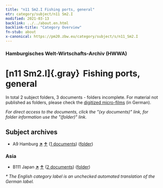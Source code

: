 ```yaml
---
title: "n11 Sm2.I Fishing ports, general"
etr: category/subject/n11 Sm2.I
modified: 2021-03-13
backlink: ../../about.en.html
backlink-title: "Category Overview"
fn-stub: about
x-canonical: https://pm20.zbw.eu/category/subject/s/n11_Sm2.I
---
```


### Hamburgisches Welt-Wirtschafts-Archiv (HWWA)
# [n11 Sm2.I]{.gray}&#8201; Fishing ports, general&#160; 





In total 2 subject folders, 3 documents - folders incomplete.
For material not published as folders, please check the [digitized micro-films](/film/h1_sh.de.html) (in German).

_For direct access to the documents, click the "(xy documents)" link, for folder information use the "(folder)" link._

## Subject archives


- A9 Hamburg [**&nearr;**](../../../geo/i/140905/about.en.html "Hamburg (all folders)") [**&uarr;**](../../../geo/about.en.html#A9 "Country category system") (<a href="https://pm20.zbw.eu/dfgview/sh/140905,145078" title="about: Hamburg : Fishing ports, general" target="_blank">1 documents</a>) ([folder](../../../../folder/sh/1409xx/140905/1450xx/145078/about.en.html))

### Asia

- B111 Japan [**&nearr;**](../../../geo/i/141272/about.en.html "Japan (all folders)") [**&uarr;**](../../../geo/about.en.html#B111 "Country category system") (<a href="https://pm20.zbw.eu/dfgview/sh/141272,145078" title="about: Japan : Fishing ports, general" target="_blank">2 documents</a>) ([folder](../../../../folder/sh/1412xx/141272/1450xx/145078/about.en.html))


_* The English category label is an unchecked automated translation of the German label._

